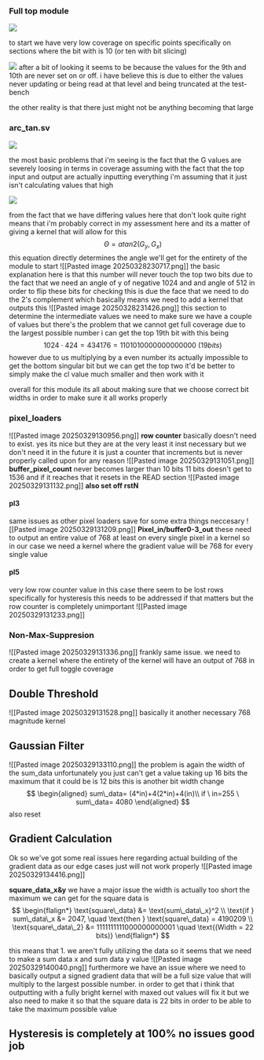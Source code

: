 
### Full top module

![](https://holocron.so/uploads/535e2dc1-pasted-image-20250328204420.png)


 to start we have very low coverage on specific points specifically on sections where the bit with is 10 (or ten with bit slicing)

 ![](https://holocron.so/uploads/eb558103-pasted-image-20250328204712.png)
 after a bit of looking it seems to be because the values for the 9th and 10th are never set on or off. i have believe this is due to either the values never updating or being read at that level and being truncated at the test-bench

 the other reality is that there just might not be anything becoming that large
###  arc_tan.sv

 ![](https://holocron.so/uploads/618fa36d-pasted-image-20250328212216.png)

 the most basic problems that i'm seeing is the fact that the  G values are severely loosing in terms in coverage assuming with the fact that the top input and output are actually inputting everything i'm assuming that it just isn't calculating values that high

 ![](https://holocron.so/uploads/c6ee629b-pasted-image-20250328212146.png)


 from the fact that we have differing values here that don't look quite right means that i'm probably correct in my assessment here and its a matter of giving a kernel that will allow for this
$$
\Theta = atan2(G_y,G_x)
$$
this equation directly determines the angle we'll get for the entirety of the module 
to start 
![[Pasted image 20250328230717.png]]
the basic explanation here is that this number will never touch the top two bits due to the fact that we need an angle of y of negative 1024 and and angle of 512 in order to flip these bits for checking this is due the face that we need to do the 2's complement which basically means we need to add a kernel that outputs this
![[Pasted image 20250328231426.png]]
this section to determine the intermediate values we need to make sure we have a couple of values but there's the problem that we cannot get full coverage due to the largest possible number i can get the top 19th bit with this being $$
1024\cdot424=
434176=1101010000000000000\  (19 bits)
$$
however due to us multiplying by a even number its actually impossible to get the bottom singular bit but we can get the top two it'd be better to simply make the cl value much smaller and then work with it 

overall for this module its all about making sure that we choose correct bit widths in order to make sure it all works properly 


### pixel_loaders
![[Pasted image 20250329130956.png]]
**row counter** basically doesn't need to exist. yes its nice but they are at the very least it inst necessary but we don't need it in the future it is just a counter that increments but is never properly called upon for any reason 
![[Pasted image 20250329131051.png]]
**buffer_pixel_count** never becomes larger than 10 bits 11 bits doesn't get to 1536 and if it reaches that it resets in the READ section 
![[Pasted image 20250329131132.png]]
**also set off rstN**

#### pl3
same issues as other pixel loaders save for some extra things neccesary 
![[Pasted image 20250329131209.png]]
**Pixel_in/buffer0-3_out** these need to output an entire value of 768 at least on every single pixel in a kernel so in our case we need a kernel where the gradient value will be 768 for every single value

#### pl5 
very low row counter value in this case there seem to be lost rows specifically for hysteresis this needs to be addressed if that matters but the row counter is completely unimportant 
![[Pasted image 20250329131233.png]]






### Non-Max-Suppresion
![[Pasted image 20250329131336.png]]
frankly same issue. we need to create a kernel where the entirety of the kernel will have an output of 768 in order to get full toggle coverage 
## Double Threshold
![[Pasted image 20250329131528.png]]
basically it another necessary 768 magnitude kernel
## Gaussian Filter 
![[Pasted image 20250329133110.png]]
the problem is again the width of the sum_data unfortunately you just can't get a value taking up 16 bits the maximum that it could be is 12 bits this is another bit width change 
$$
\begin{aligned}
sum\_data= (4*in)+4(2*in)+4(in)\\
if \ in=255 \ sum\_data= 4080 
\end{aligned}
$$
also reset 

## Gradient Calculation

Ok so we've got some real issues here regarding actual building of the gradient data as our edge cases just will not work properly 
![[Pasted image 20250329134416.png]]

**square_data_x&y** we have a major issue the width is actually too short the maximum we can get for the square data is 
$$
\begin{flalign*}
    \text{square\_data} &= \text{sum\_data\_x}^2 \\ 
    \text{if } sum\_data\_x &= 2047, \quad \text{then } \text{square\_data} = 4190209 \\ 
    \text{square\_data\_2} &= 1111111111000000000001 \quad \text{(Width = 22 bits)}
\end{flalign*}
$$

this means that 1. we aren't fully utilizing the data so it seems that we need to make a sum data x and sum data y value 
![[Pasted image 20250329140040.png]]
furthermore we have an issue where we need to basically output a signed gradient data that will be a full size value that will multiply to the largest possible number. in order to get that i think that outputting with a fully bright kernel with maxed out values will fix it but we also need to make it so that the square data is 22 bits in order to be able to take the maximum possible value 
## Hysteresis is completely at 100% no issues good job 
